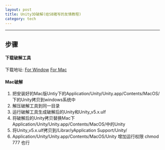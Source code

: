 ```yaml
---
layout: post
title: Unity3D破解(给SB猪写的友情教程)
category: tech
---
```

***
## 步骤
#### 下载破解工具
下载地址:
[For Window](https://github.com/EnoroF/EnoroF.github.io/blob/master/download/unity_patch/unpch105.zip)
[For Mac](https://github.com/EnoroF/EnoroF.github.io/blob/master/download/unity_patch/unpchmac105.zip)
#### Mac破解
1. 把安装好的Mac版Untiy下的Application/Unity/Unity.app/Contents/MacOS/下的Unity拷贝到windows系统中
2. 解压破解工具到同一目录
3. 运行破解工具生成破解后的Unity和Unity_v5.x.ulf
4. 将破解后的Unity拷贝替换Mac下Application/Unity/Unity.app/Contents/MacOS/中的Unity
5. 将Unity_v5.x.ulf拷贝到/Librar/yApplication Support/Unity/
6. Application/Unity/Unity.app/Contents/MacOS/Unity 增加运行权限 chmod 777 也行